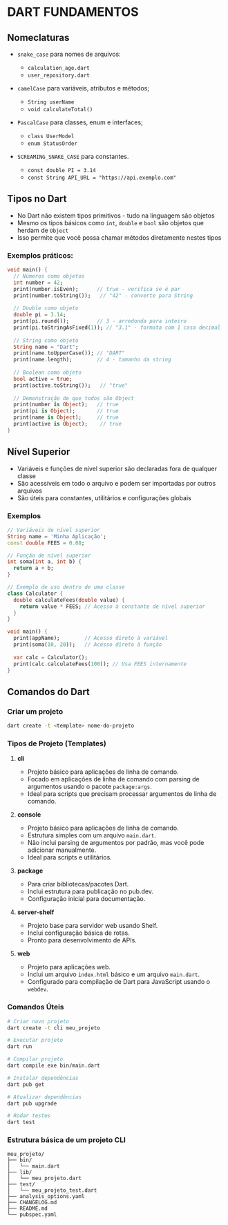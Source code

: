 # DART FUNDAMENTOS

## Nomeclaturas

- `snake_case` para nomes de arquivos:
  - `calculation_age.dart`
  - `user_repository.dart`

- `camelCase` para variáveis, atributos e métodos;
  - `String userName`
  - `void calculateTotal()`

- `PascalCase` para classes, enum e interfaces;
  - `class UserModel`
  - `enum StatusOrder`

- `SCREAMING_SNAKE_CASE` para constantes.
  - `const double PI = 3.14`
  - `const String API_URL = "https://api.exemplo.com"`

## Tipos no Dart

- No Dart não existem tipos primitivos - tudo na linguagem são objetos
- Mesmo os tipos básicos como `int`, `double` e `bool` são objetos que herdam de `Object`
- Isso permite que você possa chamar métodos diretamente nestes tipos

### Exemplos práticos:

```dart
void main() {
  // Números como objetos
  int number = 42;
  print(number.isEven);      // true - verifica se é par
  print(number.toString());   // "42" - converte para String
  
  // Double como objeto
  double pi = 3.14;
  print(pi.round());         // 3 - arredonda para inteiro
  print(pi.toStringAsFixed(1)); // "3.1" - formata com 1 casa decimal
  
  // String como objeto
  String name = "Dart";
  print(name.toUpperCase()); // "DART"
  print(name.length);        // 4 - tamanho da string
  
  // Boolean como objeto
  bool active = true;
  print(active.toString());   // "true"
  
  // Demonstração de que todos são Object
  print(number is Object);   // true
  print(pi is Object);       // true
  print(name is Object);     // true
  print(active is Object);    // true
}
```

## Nível Superior

- Variáveis e funções de nível superior são declaradas fora de qualquer classe
- São acessíveis em todo o arquivo e podem ser importadas por outros arquivos
- São úteis para constantes, utilitários e configurações globais

### Exemplos

```dart
// Variáveis de nível superior
String name = 'Minha Aplicação';
const double FEES = 0.08;

// Função de nível superior
int soma(int a, int b) {
  return a + b;
}

// Exemplo de uso dentro de uma classe
class Calculator {
  double calculateFees(double value) {
    return value * FEES; // Acesso à constante de nível superior
  }
}

void main() {
  print(appName);        // Acesso direto à variável
  print(soma(10, 20));   // Acesso direto à função
  
  var calc = Calculator();
  print(calc.calculateFees(100)); // Usa FEES internamente
}
```

## Comandos do Dart

### Criar um projeto

```bash
dart create -t <template> nome-do-projeto
```

### Tipos de Projeto (Templates)

1. **cli**
   - Projeto básico para aplicações de linha de comando.
   - Focado em aplicações de linha de comando com parsing de argumentos usando o pacote `package:args`.
   - Ideal para scripts que precisam processar argumentos de linha de comando.

2. **console**
   - Projeto básico para aplicações de linha de comando.
   - Estrutura simples com um arquivo `main.dart`.
   - Não inclui parsing de argumentos por padrão, mas você pode adicionar manualmente.
   - Ideal para scripts e utilitários.

3. **package**
   - Para criar bibliotecas/pacotes Dart.
   - Inclui estrutura para publicação no pub.dev.
   - Configuração inicial para documentação.

4. **server-shelf**
   - Projeto base para servidor web usando Shelf.
   - Inclui configuração básica de rotas.
   - Pronto para desenvolvimento de APIs.

5. **web**
   - Projeto para aplicações web.
   - Inclui um arquivo `index.html` básico e um arquivo `main.dart`.
   - Configurado para compilação de Dart para JavaScript usando o `webdev`.

### Comandos Úteis

```bash
# Criar novo projeto
dart create -t cli meu_projeto

# Executar projeto
dart run

# Compilar projeto
dart compile exe bin/main.dart

# Instalar dependências
dart pub get

# Atualizar dependências
dart pub upgrade

# Rodar testes
dart test
```

### Estrutura básica de um projeto CLI

```
meu_projeto/
├── bin/
│   └── main.dart
├── lib/
│   └── meu_projeto.dart
├── test/
│   └── meu_projeto_test.dart
├── analysis_options.yaml
├── CHANGELOG.md
├── README.md
└── pubspec.yaml
```
